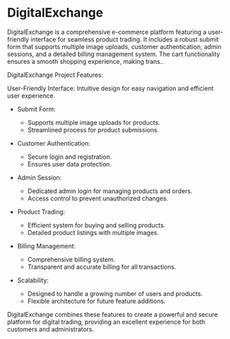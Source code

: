 # DigitalExchange
DigitalExchange is a comprehensive e-commerce platform featuring a user-friendly interface for seamless product trading. It includes a robust submit form that supports multiple image uploads, customer authentication, admin sessions, and a detailed billing management system. The cart functionality ensures a smooth shopping experience, making trans..
<br>

DigitalExchange Project Features:<br>

User-Friendly Interface: Intuitive design for easy navigation and efficient user experience.<br>
- Submit Form:<br>
  - Supports multiple image uploads for products.<br>
  - Streamlined process for product submissions.<br>
- Customer Authentication:<br>
  - Secure login and registration.<br>
  - Ensures user data protection.<br>
- Admin Session:<br>
  - Dedicated admin login for managing products and orders.<br>
  - Access control to prevent unauthorized changes.<br>

- Product Trading:<br>
  - Efficient system for buying and selling products.<br>
  - Detailed product listings with multiple images.<br>
- Billing Management:<br>
  - Comprehensive billing system.<br>
  - Transparent and accurate billing for all transactions.<br>

- Scalability:<br>
  - Designed to handle a growing number of users and products.<br>
  - Flexible architecture for future feature additions.<br>

DigitalExchange combines these features to create a powerful and secure platform for digital trading, providing an excellent experience for both customers and administrators.
